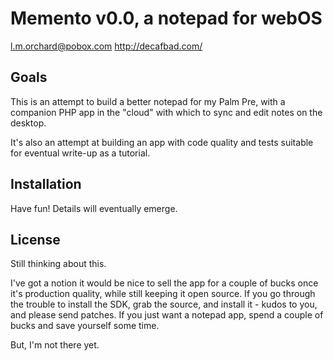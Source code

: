 # Memento v0.0, a notepad for webOS

l.m.orchard@pobox.com
http://decafbad.com/

## Goals

This is an attempt to build a better notepad for my Palm Pre, with a companion
PHP app in the "cloud" with which to sync and edit notes on the desktop.

It's also an attempt at building an app with code quality and tests suitable
for eventual write-up as a tutorial.

## Installation

Have fun!  Details will eventually emerge.

## License

Still thinking about this.  

I've got a notion it would be nice to sell the app for a couple of bucks once
it's production quality, while still keeping it open source.  If you go through
the trouble to install the SDK, grab the source, and install it - kudos to you,
and please send patches.  If you just want a notepad app, spend a couple of
bucks and save yourself some time.

But, I'm not there yet.

